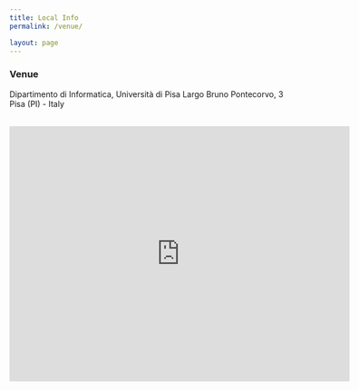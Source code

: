 ```yaml
---
title: Local Info
permalink: /venue/

layout: page
---
```



### Venue

Dipartimento di Informatica, Università di Pisa
Largo Bruno Pontecorvo, 3
Pisa (PI) - Italy


<br>


<iframe src="https://www.google.com/maps/embed?pb=!1m18!1m12!1m3!1d5767.036210029096!2d10.404319558072329!3d43.72056276593475!2m3!1f0!2f0!3f0!3m2!1i1024!2i768!4f13.1!3m3!1m2!1s0x12d591bcbfe591bb%3A0x91d311f58e2115b6!2sDipartimento%20di%20Informatica!5e0!3m2!1sit!2sse!4v1665643560376!5m2!1sit!2sse" width="600" height="450" style="border:0;" allowfullscreen="" loading="lazy" referrerpolicy="no-referrer-when-downgrade"></iframe>
